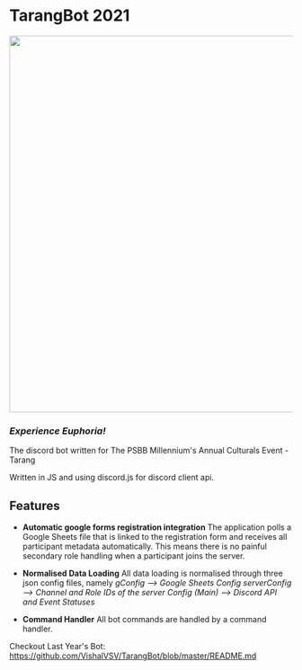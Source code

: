 # TarangBot 2021
<p align="center">
  <img width="671" height="671" src="https://media.discordapp.net/attachments/853167765400322086/855063676843196416/Screenshot_20210616-222910_Adobe_Acrobat.jpg?width=671&height=671">
</p>

### *Experience Euphoria!*

The discord bot written for The PSBB Millennium's Annual Culturals Event - Tarang

Written in JS and using discord.js for discord client api.

## Features
+ **Automatic google forms registration integration**
    The application polls a Google Sheets file that is linked to the registration form and receives all participant metadata automatically.
    This means there is no painful secondary role handling when a participant joins the server.

+ **Normalised Data Loading**
    All data loading is normalised through three json config files, namely 
    *gConfig --> Google Sheets Config*
    *serverConfig --> Channel and Role IDs of the server*
    *Config (Main)  --> Discord API and Event Statuses*
  
+ **Command Handler**
    All bot commands are handled by a command handler.


      
Checkout Last Year's Bot: <https://github.com/VishalVSV/TarangBot/blob/master/README.md>